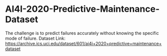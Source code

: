 # AI4I-2020-Predictive-Maintenance-Dataset
The challenge is to predict failures accurately without knowing the specific mode of failure.
Dataset Link: https://archive.ics.uci.edu/dataset/601/ai4i+2020+predictive+maintenance+dataset
